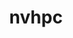 ---
title: "nvhpc"
layout: cache
categories: [package, develop]
meta: {"versions": ["23.7", "23.9"], "compilers": ["gcc@=11.4.0", "gcc@=9.4.0"], "oss": ["ubuntu20.04"], "platforms": ["linux"], "targets": ["aarch64", "neoverse_v1", "ppc64le", "x86_64_v3"], "stacks": ["e4s", "e4s-arm", "e4s-neoverse_v1", "e4s-power", "root"], "num_specs": 6, "num_specs_by_stack": {"e4s-arm": 2, "root": 6, "e4s-neoverse_v1": 1, "e4s-power": 2, "e4s": 1}}
spec_details: [{"hash": "bgvv7kww5wtolgacsdr62mswmaljx3b5", "compiler": "gcc@=11.4.0", "versions": ["23.7"], "os": "ubuntu20.04", "platform": "linux", "target": "aarch64", "variants": ["+blas", "build_system=generic", "default_cuda=default", "install_type=single", "+lapack", "+mpi"], "stacks": ["e4s-arm", "root"], "size": "-", "tarball": "https://binaries.spack.io/develop/build_cache/linux-ubuntu20.04-aarch64/gcc-11.4.0/nvhpc-23.7/linux-ubuntu20.04-aarch64-gcc-11.4.0-nvhpc-23.7-bgvv7kww5wtolgacsdr62mswmaljx3b5.spack"}, {"hash": "3h4uuah6p3nyijdc3qzajipiif2mb7yt", "compiler": "gcc@=11.4.0", "versions": ["23.9"], "os": "ubuntu20.04", "platform": "linux", "target": "aarch64", "variants": ["+blas", "build_system=generic", "default_cuda=default", "install_type=single", "+lapack", "+mpi"], "stacks": ["e4s-arm", "root"], "size": "-", "tarball": "https://binaries.spack.io/develop/build_cache/linux-ubuntu20.04-aarch64/gcc-11.4.0/nvhpc-23.9/linux-ubuntu20.04-aarch64-gcc-11.4.0-nvhpc-23.9-3h4uuah6p3nyijdc3qzajipiif2mb7yt.spack"}, {"hash": "yohsenrgsy7saajcinwvvrk7k2wyolhv", "compiler": "gcc@=11.4.0", "versions": ["23.9"], "os": "ubuntu20.04", "platform": "linux", "target": "neoverse_v1", "variants": ["+blas", "build_system=generic", "default_cuda=default", "install_type=single", "+lapack", "+mpi"], "stacks": ["root", "e4s-neoverse_v1"], "size": "-", "tarball": "https://binaries.spack.io/develop/build_cache/linux-ubuntu20.04-neoverse_v1/gcc-11.4.0/nvhpc-23.9/linux-ubuntu20.04-neoverse_v1-gcc-11.4.0-nvhpc-23.9-yohsenrgsy7saajcinwvvrk7k2wyolhv.spack"}, {"hash": "muqkmzz2a7ymvy4dqv2vavvdcefwtewb", "compiler": "gcc@=9.4.0", "versions": ["23.7"], "os": "ubuntu20.04", "platform": "linux", "target": "ppc64le", "variants": ["+blas", "build_system=generic", "default_cuda=default", "install_type=single", "+lapack", "+mpi"], "stacks": ["root", "e4s-power"], "size": "-", "tarball": "https://binaries.spack.io/develop/build_cache/linux-ubuntu20.04-ppc64le/gcc-9.4.0/nvhpc-23.7/linux-ubuntu20.04-ppc64le-gcc-9.4.0-nvhpc-23.7-muqkmzz2a7ymvy4dqv2vavvdcefwtewb.spack"}, {"hash": "4uuvatiluyl2fw2a26k3oikctgjwdbpp", "compiler": "gcc@=9.4.0", "versions": ["23.9"], "os": "ubuntu20.04", "platform": "linux", "target": "ppc64le", "variants": ["+blas", "build_system=generic", "default_cuda=default", "install_type=single", "+lapack", "+mpi"], "stacks": ["root", "e4s-power"], "size": "-", "tarball": "https://binaries.spack.io/develop/build_cache/linux-ubuntu20.04-ppc64le/gcc-9.4.0/nvhpc-23.9/linux-ubuntu20.04-ppc64le-gcc-9.4.0-nvhpc-23.9-4uuvatiluyl2fw2a26k3oikctgjwdbpp.spack"}, {"hash": "6uq6uz2uzcis7ps6iimk6kqp5z5ior3l", "compiler": "gcc@=11.4.0", "versions": ["23.9"], "os": "ubuntu20.04", "platform": "linux", "target": "x86_64_v3", "variants": ["+blas", "build_system=generic", "default_cuda=default", "install_type=single", "+lapack", "+mpi"], "stacks": ["e4s", "root"], "size": "-", "tarball": "https://binaries.spack.io/develop/build_cache/linux-ubuntu20.04-x86_64_v3/gcc-11.4.0/nvhpc-23.9/linux-ubuntu20.04-x86_64_v3-gcc-11.4.0-nvhpc-23.9-6uq6uz2uzcis7ps6iimk6kqp5z5ior3l.spack"}]
---